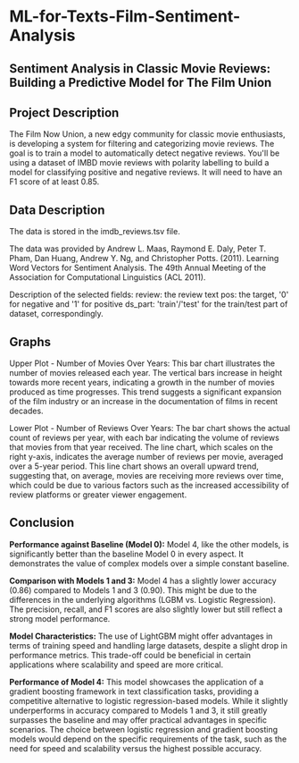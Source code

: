 # ML-for-Texts-Film-Sentiment-Analysis
## Sentiment Analysis in Classic Movie Reviews: Building a Predictive Model for The Film Union

## Project Description
The Film Now Union, a new edgy community for classic movie enthusiasts, is developing a system for filtering and categorizing movie reviews. The goal is to train a model to automatically detect negative reviews. You'll be using a dataset of IMBD movie reviews with polarity labelling to build a model for classifying positive and negative reviews. It will need to have an F1 score of at least 0.85.

## Data Description
The data is stored in the imdb_reviews.tsv file. 

The data was provided by Andrew L. Maas, Raymond E. Daly, Peter T. Pham, Dan Huang, Andrew Y. Ng, and Christopher Potts. (2011). Learning Word Vectors for Sentiment Analysis. The 49th Annual Meeting of the Association for Computational Linguistics (ACL 2011).

Description of the selected fields:
review: the review text
pos: the target, '0' for negative and '1' for positive
ds_part: 'train'/'test' for the train/test part of dataset, correspondingly.

## Graphs

Upper Plot - Number of Movies Over Years: This bar chart illustrates the number of movies released each year. The vertical bars increase in height towards more recent years, indicating a growth in the number of movies produced as time progresses. This trend suggests a significant expansion of the film industry or an increase in the documentation of films in recent decades.

Lower Plot - Number of Reviews Over Years: The bar chart shows the actual count of reviews per year, with each bar indicating the volume of reviews that movies from that year received. The line chart, which scales on the right y-axis, indicates the average number of reviews per movie, averaged over a 5-year period. This line chart shows an overall upward trend, suggesting that, on average, movies are receiving more reviews over time, which could be due to various factors such as the increased accessibility of review platforms or greater viewer engagement.

## Conclusion

**Performance against Baseline (Model 0):** Model 4, like the other models, is significantly better than the baseline Model 0 in every aspect. It demonstrates the value of complex models over a simple constant baseline.

**Comparison with Models 1 and 3:** Model 4 has a slightly lower accuracy (0.86) compared to Models 1 and 3 (0.90). This might be due to the differences in the underlying algorithms (LGBM vs. Logistic Regression). The precision, recall, and F1 scores are also slightly lower but still reflect a strong model performance.

**Model Characteristics:** The use of LightGBM might offer advantages in terms of training speed and handling large datasets, despite a slight drop in performance metrics. This trade-off could be beneficial in certain applications where scalability and speed are more critical.

**Performance of Model 4:** This model showcases the application of a gradient boosting framework in text classification tasks, providing a competitive alternative to logistic regression-based models. While it slightly underperforms in accuracy compared to Models 1 and 3, it still greatly surpasses the baseline and may offer practical advantages in specific scenarios. The choice between logistic regression and gradient boosting models would depend on the specific requirements of the task, such as the need for speed and scalability versus the highest possible accuracy.
